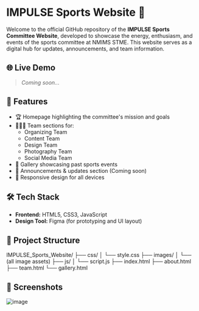 # IMPULSE Sports Website 🏅

Welcome to the official GitHub repository of the **IMPULSE Sports Committee Website**, developed to showcase the energy, enthusiasm, and events of the sports committee at NMIMS STME. This website serves as a digital hub for updates, announcements, and team information.

## 🌐 Live Demo
> _Coming soon..._

## 📌 Features
- 🏆 Homepage highlighting the committee's mission and goals
- 🧑‍🤝‍🧑 Team sections for:
  - Organizing Team  
  - Content Team  
  - Design Team  
  - Photography Team  
  - Social Media Team  
- 📸 Gallery showcasing past sports events
- 📣 Announcements & updates section (Coming soon)
- 📱 Responsive design for all devices

## 🛠️ Tech Stack
- **Frontend:** HTML5, CSS3, JavaScript
- **Design Tool:** Figma (for prototyping and UI layout)

## 📁 Project Structure
IMPULSE_Sports_Website/ ├── css/ │ └── style.css ├── images/ │ └── (all image assets) ├── js/ │ └── script.js ├── index.html ├── about.html ├── team.html └── gallery.html
## 📸 Screenshots
![image](https://github.com/user-attachments/assets/ac8bbbeb-9a98-44e5-acfe-acc5afcbe1cd)

